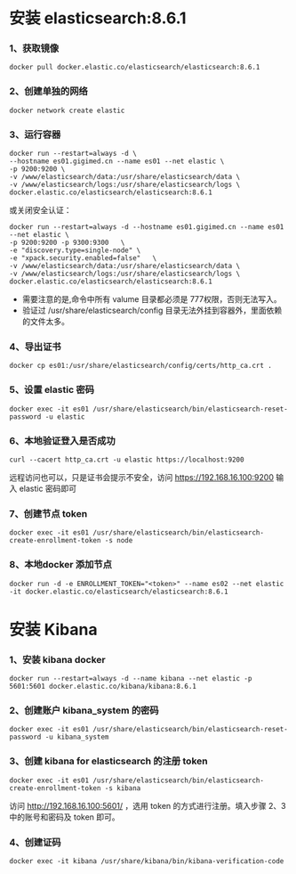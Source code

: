 # 安装 elasticsearch:8.6.1
### 1、获取镜像
	docker pull docker.elastic.co/elasticsearch/elasticsearch:8.6.1

### 2、创建单独的网络
	docker network create elastic
	
### 3、运行容器
	docker run --restart=always -d \
	--hostname es01.gigimed.cn --name es01 --net elastic \
	-p 9200:9200 \
	-v /www/elasticsearch/data:/usr/share/elasticsearch/data \
	-v /www/elasticsearch/logs:/usr/share/elasticsearch/logs \
	docker.elastic.co/elasticsearch/elasticsearch:8.6.1

或关闭安全认证：
	
	docker run --restart=always -d --hostname es01.gigimed.cn --name es01 --net elastic \
	-p 9200:9200 -p 9300:9300   \
	-e "discovery.type=single-node" \
	-e "xpack.security.enabled=false"   \
	-v /www/elasticsearch/data:/usr/share/elasticsearch/data \
	-v /www/elasticsearch/logs:/usr/share/elasticsearch/logs \
	docker.elastic.co/elasticsearch/elasticsearch:8.6.1
	
*  需要注意的是,命令中所有 valume 目录都必须是 777权限，否则无法写入。  
*  验证过 /usr/share/elasticsearch/config 目录无法外挂到容器外，里面依赖的文件太多。

### 4、导出证书
	docker cp es01:/usr/share/elasticsearch/config/certs/http_ca.crt .
	
### 5、设置 elastic 密码
	docker exec -it es01 /usr/share/elasticsearch/bin/elasticsearch-reset-password -u elastic
	
### 6、本地验证登入是否成功
	curl --cacert http_ca.crt -u elastic https://localhost:9200
	
远程访问也可以，只是证书会提示不安全，访问 https://192.168.16.100:9200 输入 elastic 密码即可
	
### 7、创建节点 token 
	docker exec -it es01 /usr/share/elasticsearch/bin/elasticsearch-create-enrollment-token -s node
	
### 8、本地docker 添加节点
	docker run -d -e ENROLLMENT_TOKEN="<token>" --name es02 --net elastic -it docker.elastic.co/elasticsearch/elasticsearch:8.6.1


	
# 安装 Kibana
### 1、安装 kibana docker 
	docker run --restart=always -d --name kibana --net elastic -p 5601:5601 docker.elastic.co/kibana/kibana:8.6.1
	
### 2、创建账户 kibana_system 的密码
	docker exec -it es01 /usr/share/elasticsearch/bin/elasticsearch-reset-password -u kibana_system

### 3、创建 kibana for elasticsearch 的注册 token
	docker exec -it es01 /usr/share/elasticsearch/bin/elasticsearch-create-enrollment-token -s kibana
	
访问 http://192.168.16.100:5601/ ，选用 token 的方式进行注册。填入步骤 2、3中的账号和密码及 token 即可。

### 4、创建证码
	docker exec -it kibana /usr/share/kibana/bin/kibana-verification-code









